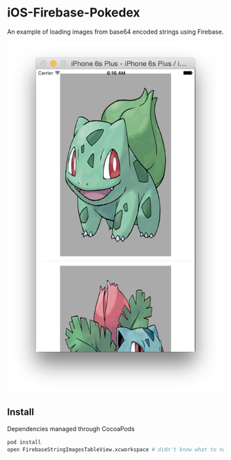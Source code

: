 # iOS-Firebase-Pokedex

An example of loading images from base64 encoded strings using Firebase.

![example](poke-snap.png)

## Install

Dependencies managed through CocoaPods

```bash
pod install
open FirebaseStringImagesTableView.xcworkspace # didn't know what to name it at first
```
